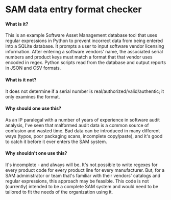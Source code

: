 # SAM data entry format checker

#### What is it?

This is an example Software Asset Management database tool that uses regular expressions in Python to prevent incorrect data from being entered into a SQLite database.
It prompts a user to input software vendor licensing information. 
After entering a software vendors' name, the associated serial numbers and product keys must match a format that that vendor uses encoded in regex.
Python scripts read from the database and output reports in JSON and CSV formats.

#### What is it not?

It does not determine if a serial number is real/authorized/valid/authentic; it only examines the format.

#### Why should one use this?

As an IP paralegal with a number of years of experience in software audit analysis, I've seen that malformed audit data is a common source of confusion and wasted time.
Bad data can be introduced in many different ways (typos, poor packaging scans, incomplete copy/paste), and it's good to catch it before it ever enters the SAM system.

#### Why shouldn't one use this?

It's incomplete - and always will be. 
It's not possible to write regexes for every product code for every product line for every manufacturer. 
But, for a SAM administrator or team that's familiar with their vendors' catalogs and regular expressions, this approach may be feasible.
This code is not (currently) intended to be a complete SAM system and would need to be tailored to fit the needs of the organization using it.
